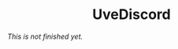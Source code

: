 <div>
  <h1 align="center">UveDiscord</h1>
</div>
<div>
  <p><i>This is not finished yet.</i></p>
</div>

